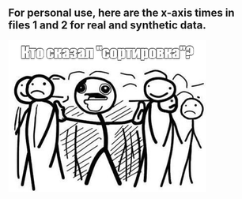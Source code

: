 For personal use, here are the x-axis times in files 1 and 2 for real and synthetic data.
---
![Sort mem](https://github.com/Mika-dot/Array-sorting/blob/main/results/sort.jpg)
